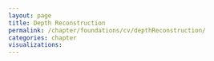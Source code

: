 ```yaml
---
layout: page
title: Depth Reconstruction
permalink: /chapter/foundations/cv/depthReconstruction/
categories: chapter
visualizations:
---
```

